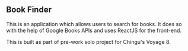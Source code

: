 ## Book Finder

This is an application which allows users to search for books. It does so with the help of Google Books APIs and uses ReactJS for the front-end.

This is built as part of pre-work solo project for Chingu's Voyage 8.